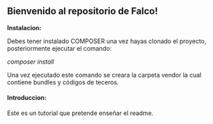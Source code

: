 ## Bienvenido al repositorio de Falco!
**Instalacion:**

Debes tener instalado COMPOSER una vez hayas clonado el proyecto, posteriormente ejecutar el comando: 

*composer install*

Una vez ejecutado este comando se creara la carpeta vendor la cual contiene bundles y códigos de teceros.

#### Introduccion:

Este es un tutorial que pretende enseñar el readme.